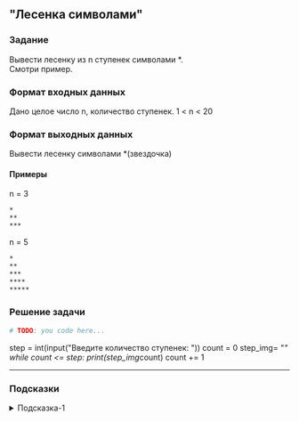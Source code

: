 ## "Лесенка символами"

### Задание

Вывести лесенку из n ступенек символами *. \
Смотри пример.

### Формат входных данных

Дано целое число n, количество ступенек. 1 < n < 20

### Формат выходных данных

Вывести лесенку символами *(звездочка)

#### Примеры

n = 3 
```
*
**
***
```
n = 5
```
*
**
***
****
*****
```

### Решение задачи

```python
# TODO: you code here...
```
step = int(input("Введите количество ступенек: "))
count = 0
step_img= "*"
while count <= step:
    print(step_img*count)
    count += 1


---

### Подсказки

<details>
<summary>Подсказка-1</summary>
Если строку умножить на число n, то строка дублируется n-раз:

```python
s = "0"
s = s * 5 # s = "00000" 
```
</details>
